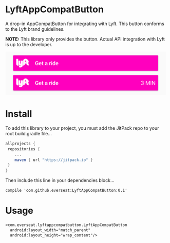 # LyftAppCompatButton
A drop-in AppCompatButton for integrating with Lyft. This button conforms to the Lyft brand guidelines.

**NOTE:** This library only provides the button. Actual API integration with Lyft is up to the developer.

![screenshot](screenshot.jpg)

# Install
To add this library to your project, you must add the JitPack repo to your root build.gradle file...

```groovy
allprojects {
 repositories {
    ...
    maven { url "https://jitpack.io" }
 }
}
```

Then include this line in your dependencies block...

```
compile 'com.github.everseat:LyftAppCompatButton:0.1'
```

# Usage

```
<com.everseat.lyftappcompatbutton.LyftAppCompatButton
  android:layout_width="match_parent"
  android:layout_height="wrap_content"/>
```